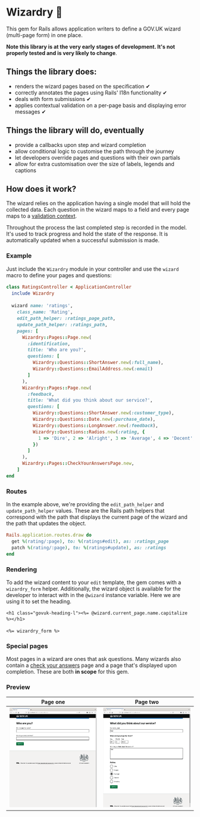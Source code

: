 # Wizardry 🧙

This gem for Rails allows application writers to define a GOV.UK wizard
(multi-page form) in one place.

**Note this library is at the very early stages of development. It's not
properly tested and is very likely to change**.

## Things the library does:

* renders the wizard pages based on the specification ✔
* correctly annotates the pages using Rails' I18n functionality ✔
* deals with form submissions ✔
* applies contextual validation on a per-page basis and displaying error messages ✔

## Things the library will do, eventually

* provide a callbacks upon step and wizard completion
* allow conditional logic to customise the path through the journey
* let developers override pages and questions with their own partials
* allow for extra customisation over the size of labels, legends and captions

## How does it work?

The wizard relies on the application having a single model that will hold the
collected data. Each question in the wizard maps to a field and every page
maps to a [validation context](https://guides.rubyonrails.org/active_record_validations.html#on).

Throughout the process the last completed step is recorded in the model. It's
used to track progress and hold the state of the response. It is automatically
updated when a successful submission is made.

### Example

Just include the `Wizardry` module in your controller and use the `wizard` macro
to define your pages and questions:

```ruby
class RatingsController < ApplicationController
  include Wizardry

  wizard name: 'ratings',
    class_name: 'Rating',
    edit_path_helper: :ratings_page_path,
    update_path_helper: :ratings_path,
    pages: [
      Wizardry::Pages::Page.new(
        :identification,
        title: 'Who are you?',
        questions: [
          Wizardry::Questions::ShortAnswer.new(:full_name),
          Wizardry::Questions::EmailAddress.new(:email)
        ]
      ),
      Wizardry::Pages::Page.new(
        :feedback,
        title: 'What did you think about our service?',
        questions: [
          Wizardry::Questions::ShortAnswer.new(:customer_type),
          Wizardry::Questions::Date.new(:purchase_date),
          Wizardry::Questions::LongAnswer.new(:feedback),
          Wizardry::Questions::Radios.new(:rating, {
            1 => 'Dire', 2 => 'Alright', 3 => 'Average', 4 => 'Decent', 5 => 'Amazing'
          })
        ]
      ),
      Wizardry::Pages::CheckYourAnswersPage.new,
    ]
end
```

### Routes

In the example above, we're providing the `edit_path_helper` and
`update_path_helper` values. These are the Rails path helpers that correspond
with the path that displays the current page of the wizard and the path that
updates the object.

```ruby
Rails.application.routes.draw do
  get %(rating/:page), to: %(ratings#edit), as: :ratings_page
  patch %(rating/:page), to: %(ratings#update), as: :ratings
end
```

### Rendering

To add the wizard content to your `edit` template, the gem comes with a
`wizardry_form` helper. Additionally, the wizard object is available for the
developer to interact with in the `@wizard` instance variable. Here we are
using it to set the heading.

```erb
<h1 class="govuk-heading-l"><%= @wizard.current_page.name.capitalize %></h1>

<%= wizardry_form %>
```

### Special pages

Most pages in a wizard are ones that ask questions. Many wizards also contain a
[check your answers](https://design-system.service.gov.uk/patterns/check-answers/) page and
a page that's displayed upon completion. These are both **in scope** for this
gem.

### Preview

| Page one | Page two |
| -----------------| ---------- |
| ![identification page](doc/images/identification.png) | ![feedback page](doc/images/feedback.png) |
